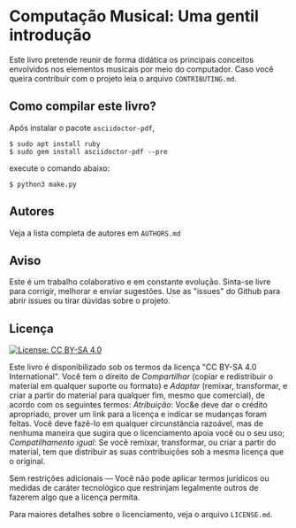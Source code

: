 # Computação Musical: Uma gentil introdução

Este livro pretende reunir de forma didática os principais conceitos envolvidos
nos elementos musicais por meio do computador. Caso você queira contribuir com
o projeto leia o arquivo `CONTRIBUTING.md`.

## Como compilar este livro?

Após instalar o pacote `asciidoctor-pdf`,

```
$ sudo apt install ruby
$ sudo gem install asciidoctor-pdf --pre
```


execute o comando abaixo:

```
$ python3 make.py
```
## Autores

Veja a lista completa de autores em `AUTHORS.md`

## Aviso

Este é um trabalho colaborativo e em constante evolução. Sinta-se livre para
corrigir, melhorar e enviar sugestões.  Use as "issues" do Github para abrir
issues ou tirar dúvidas sobre o projeto.

## Licença

 [![License: CC BY-SA 4.0](https://img.shields.io/badge/License-CC%20BY--SA%204.0-lightgrey.svg)](https://creativecommons.org/licenses/by-sa/4.0/)

Este livro é disponibilizado sob os termos da licença "CC BY-SA 4.0
International". Você tem o direito de *Compartilhar* (copiar e redistribuir o
material em qualquer suporte ou formato)  e *Adaptar* (remixar, transformar, e
criar a partir do material para qualquer fim, mesmo que comercial), de acordo
com os seguintes termos: *Atribuição*: Voc&e deve dar o crédito apropriado,
prover um link para a licença e indicar se mudanças foram feitas. Você deve
fazê-lo em qualquer circunstância razoável, mas de nenhuma maneira que sugira
que o licenciamento apoia você ou o seu uso; *Compatilhamento igual*: Se você
remixar, transformar, ou criar a partir do material, tem que distribuir as suas
contribuições sob a mesma licença que o original.

Sem restrições adicionais — Você não pode aplicar termos jurídicos ou medidas
de caráter tecnológico que restrinjam legalmente outros de fazerem algo que a
licença permita.

Para maiores detalhes sobre o licenciamento, veja o arquivo `LICENSE.md`.
